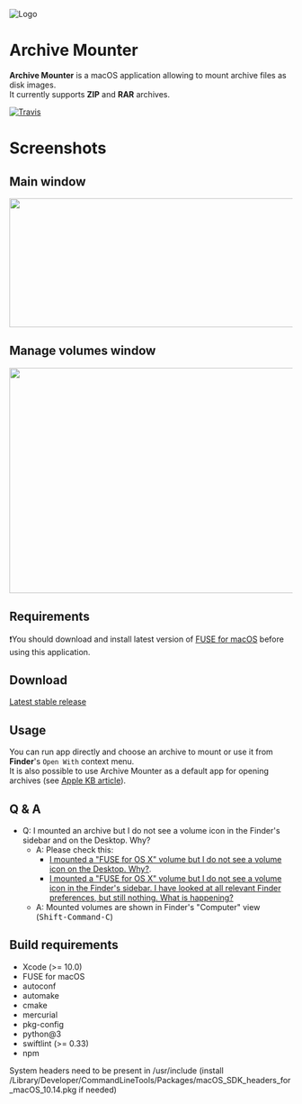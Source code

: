 ![Logo](https://github.com/ivoronin/ArchiveMounter/raw/master/ArchiveMounter/Assets.xcassets/AppIcon.appiconset/appicon-128.png)

# Archive Mounter
**Archive Mounter** is a macOS application allowing to mount archive files as disk images.\
It currently supports **ZIP** and **RAR** archives.

[![Travis](https://travis-ci.org/ivoronin/ArchiveMounter.svg?branch=master)](https://travis-ci.org/ivoronin/ArchiveMounter)

# Screenshots
## Main window
<img src="https://raw.githubusercontent.com/ivoronin/ArchiveMounter/gh-pages/MainWindow.png" width="520" height="229"/>

## Manage volumes window
<img src="https://raw.githubusercontent.com/ivoronin/ArchiveMounter/gh-pages/VolumesWindow.png" width="800" height="400"/>

## Requirements
:exclamation:You should download and install latest version of [FUSE for macOS](https://osxfuse.github.io/) before using this application.

## Download
[Latest stable release](https://github.com/ivoronin/ArchiveMounter/releases/latest/)

## Usage
You can run app directly and choose an archive to mount or use it from **Finder**'s `Open With` context menu.\
It is also possible to use Archive Mounter as a default app for opening archives (see [Apple KB article](https://support.apple.com/kb/ph25685)).

## Q & A
 - Q: I mounted an archive but I do not see a volume icon in the Finder's sidebar and on the Desktop. Why?
   - A: Please check this:
     - [I mounted a "FUSE for OS X" volume but I do not see a volume icon on the Desktop. Why?](https://github.com/osxfuse/osxfuse/wiki/FAQ#42-i-mounted-a-fuse-for-os-x-volume-but-i-do-not-see-a-volume-icon-on-the-desktop-why).
     - [I mounted a "FUSE for OS X" volume but I do not see a volume icon in the Finder's sidebar. I have looked at all relevant Finder preferences, but still nothing. What is happening?](https://github.com/osxfuse/osxfuse/wiki/FAQ#43-i-mounted-a-fuse-for-os-x-volume-but-i-do-not-see-a-volume-icon-in-the-finders-sidebar-i-have-looked-at-all-relevant-finder-preferences-but-still-nothing-what-is-happening)
   - A: Mounted volumes are shown in Finder's "Computer" view (<kbd>Shift-Command-C</kbd>)

## Build requirements
 - Xcode (>= 10.0)
 - FUSE for macOS
 - autoconf
 - automake
 - cmake
 - mercurial
 - pkg-config
 - python@3
 - swiftlint (>= 0.33)
 - npm

System headers need to be present in /usr/include (install /Library/Developer/CommandLineTools/Packages/macOS_SDK_headers_for_macOS_10.14.pkg if needed)
